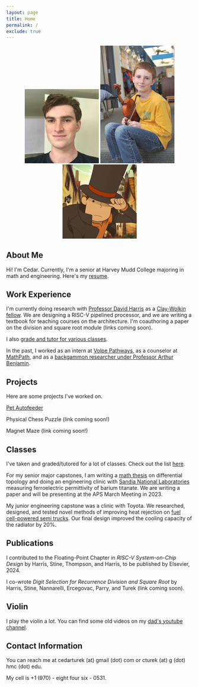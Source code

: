 ```yaml
---
layout: page
title: Home
permalink: /
exclude: true
---
```


<div style="text-align: center">
  <img src = "./assets/img/face.jpg" alt = "face" width = "200" />
  <img src = "./assets/img/violin.jpg" alt = "violin" width = "200" />
  <img src = "./assets/img/logo.png" alt="layton" width="200" />
</div>

## About Me

Hi! I'm Cedar. Currently, I'm a senior at Harvey Mudd College majoring in math and engineering. Here's my [resume](https://cturek.github.io/home/resume.html).

## Work Experience

I'm currently doing research with [Professor David Harris](http://pages.hmc.edu/harris/) as a [Clay-Wolkin fellow](https://www.hmc.edu/engineering/engineering-fellowships/clay-wolkin-fellowship/). We are designing a RISC-V pipelined processor, and we are writing a textbook for teaching courses on the architecture. I'm coauthoring a paper on the division and square root module (links coming soon).

I also [grade and tutor for various classes](https://cturek.github.io/home/classes.html).

In the past, I worked as an intern at [Volpe Pathways](https://www.volpe.dot.gov/about-us/careers/student-and-recent-graduate-opportunities), as a counselor at [MathPath](https://www.mathpath.org/), and as a [backgammon researcher under Professor Arthur Benjamin](https://www.hmc.edu/about/2021/01/11/art-benjamin-is-backgammon-champ/).

## Projects

Here are some projects I've worked on.

[Pet Autofeeder](https://cturek.github.io/E155-Autofeeder/)

Physical Chess Puzzle (link coming soon!)

Magnet Maze (link coming soon!)

## Classes

I've taken and graded/tutored for a lot of classes. Check out the list [here](https://cturek.github.io/home/classes.html).

For my senior major capstones, I am writing a [math thesis](https://sites.google.com/g.hmc.edu/cturek) on differential topology and doing an engineering clinic with [Sandia National Laboratories](https://www.sandia.gov/) measuring ferroelectric permittivity of barium titanate. We are writing a paper and will be presenting at the APS March Meeting in 2023. 

My junior engineering capstone was a clinic with Toyota. We researched, designed, and tested novel methods of improving heat rejection on [fuel cell-powered semi trucks](https://pressroom.toyota.com/the-future-of-zero-emission-trucking-takes-another-leap-forward/). Our final design improved the cooling capacity of the radiator by 20%. 

## Publications

I contributed to the Floating-Point Chapter in *RISC-V System-on-Chip Design* by Harris, Stine, Thompson, and Harris, to be published by Elsevier, 2024.

I co-wrote *Digit Selection for Recurrence Division and Square Root* by Harris, Stine, Nannarelli, Ercegovac, Parry, and Turek (link coming soon).

## Violin

I play the violin a lot. You can find some old videos on my [dad's youtube channel](https://www.youtube.com/@steamboatdad).

## Contact Information

You can reach me at cedarturek (at) gmail (dot) com or cturek (at) g (dot) hmc (dot) edu. 

My cell is +1 (970) - eight four six - 0531. 
